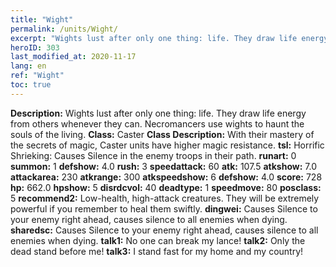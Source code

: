 ```yaml
---
title: "Wight"
permalink: /units/Wight/
excerpt: "Wights lust after only one thing: life. They draw life energy from others whenever they can. Necromancers use wights to haunt the souls of the living."
heroID: 303
last_modified_at: 2020-11-17
lang: en
ref: "Wight"
toc: true
---
```

 **Description:** Wights lust after only one thing: life. They draw life energy from others whenever they can. Necromancers use wights to haunt the souls of the living.
 **Class:** Caster
 **Class Description:** With their mastery of the secrets of magic, Caster units have higher magic resistance.
 **tsl:** Horrific Shrieking: Causes Silence in the enemy troops in their path.
 **runart:** 0
 **summon:** 1
 **defshow:** 4.0
 **rush:** 3
 **speedattack:** 60
 **atk:** 107.5
 **atkshow:** 7.0
 **attackarea:** 230
 **atkrange:** 300
 **atkspeedshow:** 6
 **defshow:** 4.0
 **score:** 728
 **hp:** 662.0
 **hpshow:** 5
 **disrdcvol:** 40
 **deadtype:** 1
 **speedmove:** 80
 **posclass:** 5
 **recommend2:** Low-health, high-attack creatures. They will be extremely powerful if you remember to heal them swiftly.
 **dingwei:** Causes Silence to your enemy right ahead, causes silence to all enemies when dying.
 **sharedsc:** Causes Silence to your enemy right ahead, causes silence to all enemies when dying.
 **talk1:** No one can break my lance!
 **talk2:** Only the dead stand before me!
 **talk3:** I stand fast for my home and my country!
